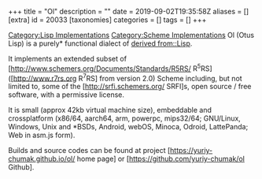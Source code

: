 +++
title = "Ol"
description = ""
date = 2019-09-02T19:35:58Z
aliases = []
[extra]
id = 20033
[taxonomies]
categories = []
tags = []
+++

[Category:Lisp Implementations](https://rosettacode.org/wiki/Category:Lisp_Implementations)
[Category:Scheme Implementations](https://rosettacode.org/wiki/Category:Scheme_Implementations)
Ol (Otus Lisp) is a purely* functional dialect of [derived from::Lisp](https://rosettacode.org/wiki/derived_from::Lisp).

It implements an extended subset of [http://www.schemers.org/Documents/Standards/R5RS/ R<sup>5</sup>RS] ([http://www.r7rs.org R<sup>7</sup>RS] from version 2.0) Scheme including, but not limited to, some of the [http://srfi.schemers.org/ SRFI]s, open source / free software, with a permissive license.

It is small (approx 42kb virtual machine size), embeddable and crossplatform (x86/64, aarch64, arm, powerpc, mips32/64; GNU/Linux, Windows, Unix and *BSDs, Android, webOS, Minoca, Odroid, LattePanda; Web in asm.js form).

Builds and source codes can be found at project [https://yuriy-chumak.github.io/ol/ home page] or [https://github.com/yuriy-chumak/ol Github].
